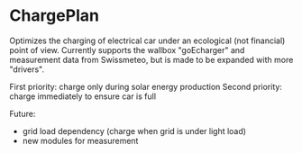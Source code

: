 # ChargePlan
Optimizes the charging of electrical car under an ecological (not financial) point of view. Currently supports
the wallbox "goEcharger" and measurement data from Swissmeteo, but is made to be expanded with more "drivers".

First priority: charge only during solar energy production
Second priority: charge immediately to ensure car is full

Future:
- grid load dependency (charge when grid is under light load)
- new modules for measurement
